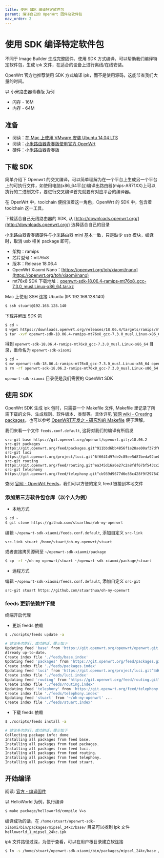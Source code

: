 ```yaml
---
title: 使用 SDK 编译特定软件包
parent: 编译自己的 OpenWrt 固件及软件包
nav_order: 2
---
```


# 使用 SDK 编译特定软件包

不同于 Image Builder 生成完整固件，使用 SDK 方式编译，可以帮助我们编译特定软件包，生成 ipk 文件，在适合的设备上进行离线/在线安装。

OpenWrt 官方也推荐使用 SDK 方式编译 ipk，而不是使用源码，这能节省我们大量的时间。

以 小米路由器青春版 为例

* 闪存 - 16M
* 内存 - 64M

## 准备

* 阅读：[在 Mac 上使用 VMware 安装 Ubuntu 14.04 LTS](https://stuarthua.github.io/oh-my-openwrt/mac-vmware-install-ubuntu.html)
* 阅读：[小米路由器青春版使用官方 OpenWrt](https://stuarthua.github.io/oh-my-openwrt/use-official-openwrt-on-xiaomi-nano.html)
* 硬件：小米路由器青春版

## 下载 SDK

简单介绍下 Openwrt 的交叉编译，可以简单理解为在一个平台上生成另一个平台上的可执行文件，如使用电脑(x86_64平台)编译出路由器(mips-AR71XX)上可以执行的二进制文件，要进行交叉编译首先就要有对应平台的编译器。

在 OpenWrt 中，toolchain 便扮演着这一角色，OpenWrt 的 SDK 中，包含着 toolchain 这一工具。

下载适合自己无线路由器的 SDK, 从 [http://downloads.openwrt.org/](http://downloads.openwrt.org/) 选择适合自己的目录

小米路由器青春版硬件与小米路由器 mini 基本一致，只是缺少 usb 模块，编译时，取消 usb 相关 package 即可。

* 架构：ramips
* 芯片型号：mt76x8
* 版本：Release 18.06.4
* OpenWrt Xiaomi Nano：[https://openwrt.org/toh/xiaomi/nano](https://openwrt.org/toh/xiaomi/nano)
* mt76x8 SDK 下载地址：[openwrt-sdk-18.06.4-ramips-mt76x8_gcc-7.3.0_musl.Linux-x86_64.tar.xz](https://downloads.openwrt.org/releases/18.06.4/targets/ramips/mt76x8/openwrt-sdk-18.06.4-ramips-mt76x8_gcc-7.3.0_musl.Linux-x86_64.tar.xz)

Mac 上使用 SSH 连接 Ubuntu (IP: 192.168.128.140)

```bash
$ ssh stuart@192.168.128.140
```

下载并解压 SDK 包

```bash
$ cd ~
$ wget https://downloads.openwrt.org/releases/18.06.4/targets/ramips/mt76x8/openwrt-sdk-18.06.4-ramips-mt76x8_gcc-7.3.0_musl.Linux-x86_64.tar.xz
$ tar -xvf openwrt-sdk-18.06.4-ramips-mt76x8_gcc-7.3.0_musl.Linux-x86_64.tar.xz
```

得到 `openwrt-sdk-18.06.4-ramips-mt76x8_gcc-7.3.0_musl.Linux-x86_64` 目录，重命名为 `openwrt-sdk-xiaomi`

```bash
$ cd ~
$ mv openwrt-sdk-18.06.4-ramips-mt76x8_gcc-7.3.0_musl.Linux-x86_64 openwrt-sdk-xiaomi
$ rm -rf openwrt-sdk-18.06.2-ramips-mt76x8_gcc-7.3.0_musl.Linux-x86_64.tar.xz
```

`openwrt-sdk-xiaomi` 目录便是我们需要的 OpenWrt SDK

## 使用 SDK

OpenWrt SDK 生成 ipk 包时，只需要一个 Makefile 文件, Makefile 里记录了所需下载的文件、生成规则、软件版本、类型等。具体详见 [官网 wiki - Creating packages](https://openwrt.org/docs/guide-developer/packages)，也可以参考 [OpenWRT开发之 - 研究包的 Makefile](https://my.oschina.net/hevakelcj/blog/411942) 便于理解。

我们来看一个文件 `feeds.conf.default`, 这将对我们的编译有所启发

```
src-git base https://git.openwrt.org/openwrt/openwrt.git;v18.06.2
src-git packages https://git.openwrt.org/feed/packages.git^911bbd6bb4856f1e28ae00af37df62e4fa3529e5
src-git luci https://git.openwrt.org/project/luci.git^6f6641d97de2c85ee5d87beda92ae8437d1dbdf5
src-git routing https://git.openwrt.org/feed/routing.git^ea345d16a6e27c2a8fdf67bf543cc36a5f189131
src-git telephony https://git.openwrt.org/feed/telephony.git^cb939d9677d6e38c428f9f297641d07611edeb04
```

查阅 [官网 - OpenWrt Feeds](https://openwrt.org/docs/guide-developer/feeds)，我们可以方便的定义 feed 链接到本地文件

### 添加第三方软件包仓库（以个人为例）

* 本地方式

```bash
$ cd ~
$ git clone https://github.com/stuarthua/oh-my-openwrt
```

编辑 `~/openwrt-sdk-xiaomi/feeds.conf.default`, 添加自定义 `src-link`

```
src-link stuart /home/stuart/oh-my-openwrt/stuart
```

或者直接拷贝源码至 `~/openwrt-sdk-xiaomi/package`

```bash
$ cp -rf ~/oh-my-openwrt/stuart ~/openwrt-sdk-xiaomi/package/stuart
```

* 远程方式

编辑 `~/openwrt-sdk-xiaomi/feeds.conf.default`, 添加自定义 `src-git`

```
src-git stuart https://github.com/stuarthua/oh-my-openwrt
```

### feeds 更新依赖并下载

终端开启代理

* 更新 feeds 依赖

```bash
$ ./scripts/feeds update -a

# 建议多次执行，成功的话，提示如下
Updating feed 'base' from 'https://git.openwrt.org/openwrt/openwrt.git;v18.06.4' ...
Already up-to-date.
Create index file './feeds/base.index'
Updating feed 'packages' from 'https://git.openwrt.org/feed/packages.git^5779614d267732fc382c1684202543fdbd924b4c' ...
Create index file './feeds/packages.index'
Updating feed 'luci' from 'https://git.openwrt.org/project/luci.git^4d6d8bc5b0d7ee71c7b29b12e7e0c2e1e86cb268' ...
Create index file './feeds/luci.index'
Updating feed 'routing' from 'https://git.openwrt.org/feed/routing.git^bb156bf355b54236a52279522fabbec1e8dd7043' ...
Create index file './feeds/routing.index'
Updating feed 'telephony' from 'https://git.openwrt.org/feed/telephony.git^507eabe1b60458ceb1a535aec9d12c8be95706f0' ...
Create index file './feeds/telephony.index'
Updating feed 'stuart' from '~/oh-my-openwrt' ...
Create index file './feeds/stuart.index'
```

* 下载 feeds 依赖

```bash
$ ./scripts/feeds install -a

# 建议多次执行，成功的话，提示如下
Collecting package info: done
Installing all packages from feed base.
Installing all packages from feed packages.
Installing all packages from feed luci.
Installing all packages from feed routing.
Installing all packages from feed telephony.
Installing all packages from feed stuart.
```

## 开始编译

阅读: [官方 - 编译固件](https://openwrt.org/docs/guide-developer/build-system/use-buildsystem)

以 HelloWorld 为例，执行编译

```bash
$ make package/helloworld/compile V=s
```

编译成功的话，在 `/home/stuart/openwrt-sdk-xiaomi/bin/packages/mipsel_24kc/base/` 目录可以找到 ipk 文件 `helloworld_1_mipsel_24kc.ipk`

ipk 文件路径过深，为便于查看，可以在用户根目录建立软连接

```bash
$ ln -s /home/stuart/openwrt-sdk-xiaomi/bin/packages/mipsel_24kc/base /home/stuart/ipks
```

